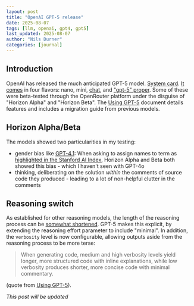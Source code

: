 ```yaml
---
layout: post
title: "OpenAI GPT-5 release"
date: 2025-08-07
tags: [llm, openai, gpt4, gpt5]
last_updated: 2025-08-07
author: "Nils Durner"
categories: [journal]
---
```


## Introduction
OpenAI has released the much anticipated GPT-5 model. [System card](https://openai.com/index/gpt-5-system-card/). [It comes](https://platform.openai.com/docs/models) in four flavors: nano, mini, [chat](https://platform.openai.com/docs/models/gpt-5-chat-latest), and ["gpt-5" proper](https://platform.openai.com/docs/models/gpt-5). Some of these were beta-tested through the OpenRouter platform under the disguise of "Horizon Alpha" and "Horizon Beta". The [Using GPT-5](https://platform.openai.com/docs/guides/latest-model) document details features and includes a migration guide from previous models.

## Horizon Alpha/Beta
The models showed two particularities in my testing:
* gender bias like [GPT-4.1](_openai-api-gpt-4.1): When asking to assign names to term as [highlighted in the Stanford AI Index](stanford-ai-index.md), Horizon Alpha and Beta both showed this bias - which I haven't seen with GPT-4o
* thinking, deliberating on the solution *within* the comments of source code they produced - leading to a lot of non-helpful clutter in the comments

## Reasoning switch
As established for other reasoning models, the length of the reasoning process can be [somewhat shortened](reasoning-models-no-think). GPT-5 makes this explicit, by extending the reasoning effort parameter to include "minimal". In addition, the `verbosity` level is now configurable, allowing outputs aside from the reasoning process to be more terse:
> When generating code, medium and high verbosity levels yield longer, more structured code with inline explanations, while low verbosity produces shorter, more concise code with minimal commentary.

(quote from [Using GPT-5](https://platform.openai.com/docs/guides/latest-model)).



_This post will be updated_